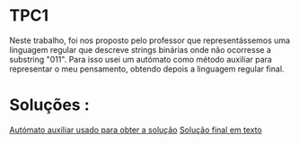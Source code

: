 # TPC1

Neste trabalho, foi nos proposto pelo professor que representássemos uma linguagem regular que descreve strings binárias onde não ocorresse a substring "011".
Para isso usei um autómato como método auxiliar para representar o meu pensamento, obtendo depois a linguagem regular final.

# Soluções :
[Autómato auxiliar usado para obter a solução](automato.jpeg)
[Solução final em texto](solucao.txt)
